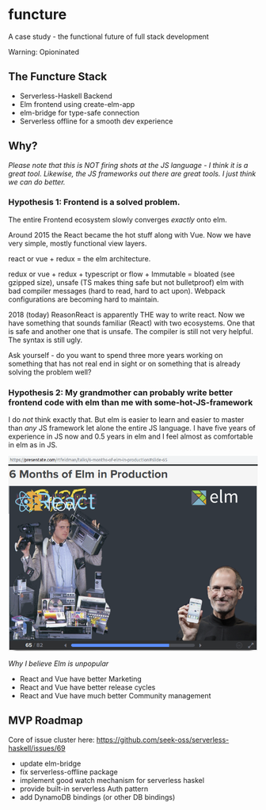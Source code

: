 # functure
A case study - the functional future of full stack development

Warning: Opioninated

## The Functure Stack
- Serverless-Haskell Backend 
- Elm frontend using create-elm-app
- elm-bridge for type-safe connection
- Serverless offline for a smooth dev experience

## Why?
_Please note that this is NOT firing shots at the JS language - I think it is a great tool. Likewise, the JS frameworks out there are great tools. I just think we can do better._
### Hypothesis 1: Frontend is a solved problem.

The entire Frontend ecosystem slowly converges _exactly_ onto elm.

Around 2015 the React became the hot stuff along with Vue.
Now we have very simple, mostly functional view layers.

react or vue + redux = the elm architecture.

redux or vue + redux + typescript or flow + Immutable = bloated (see gzipped size), unsafe (TS makes thing safe but not bulletproof) elm with bad compiler messages (hard to read, hard to act upon). Webpack configurations are becoming hard to maintain. 

2018 (today) ReasonReact is apparently THE way to write react. Now we have something that sounds familiar (React) with two ecosystems. One that is safe and another one that is unsafe. The compiler is still not very helpful. The syntax is still ugly.

Ask yourself - do you want to spend three more years working on something that has not real end in sight or on something that is already solving the problem well?

### Hypothesis 2: My grandmother can probably write better frontend code with elm than me with some-hot-JS-framework
I do _not_ think exactly that. But elm is easier to learn and easier to master than _any_ JS framework let alone the entire JS language. I have five years of experience in JS now and 0.5 years in elm and I feel almost as comfortable in elm as in JS.


![The feelz](https://github.com/FranzSkuffka/functure/blob/master/what-frontend-feels-like.png?raw=true)

*Why I believe Elm is unpopular*
- React and Vue have better Marketing
- React and Vue have better release cycles
- React and Vue have much better Community management 

## MVP Roadmap
Core of issue cluster here: https://github.com/seek-oss/serverless-haskell/issues/69
- update elm-bridge
- fix serverless-offline package
- implement good watch mechanism for serverless haskel
- provide built-in serverless Auth pattern
- add DynamoDB bindings (or other DB bindings)
